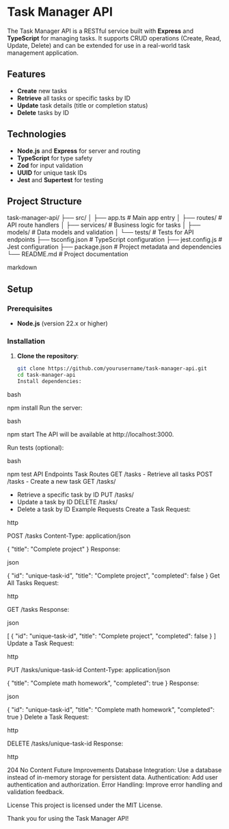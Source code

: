 # Task Manager API

The Task Manager API is a RESTful service built with **Express** and **TypeScript** for managing tasks. It supports CRUD operations (Create, Read, Update, Delete) and can be extended for use in a real-world task management application.

## Features

- **Create** new tasks
- **Retrieve** all tasks or specific tasks by ID
- **Update** task details (title or completion status)
- **Delete** tasks by ID

## Technologies

- **Node.js** and **Express** for server and routing
- **TypeScript** for type safety
- **Zod** for input validation
- **UUID** for unique task IDs
- **Jest** and **Supertest** for testing

## Project Structure

task-manager-api/
├── src/ │
├── app.ts # Main app entry
│
├── routes/ # API route handlers
│
├── services/ # Business logic for tasks
│
├── models/ # Data models and validation
│ └── tests/ # Tests for API endpoints
├── tsconfig.json # TypeScript configuration
├── jest.config.js # Jest configuration
├── package.json # Project metadata and dependencies
└── README.md # Project documentation

markdown

## Setup

### Prerequisites

- **Node.js** (version 22.x or higher)

### Installation

1. **Clone the repository**:
   ```bash
   git clone https://github.com/yourusername/task-manager-api.git
   cd task-manager-api
   Install dependencies:
   ```

bash

npm install
Run the server:

bash

npm start
The API will be available at http://localhost:3000.

Run tests (optional):

bash

npm test
API Endpoints
Task Routes
GET /tasks - Retrieve all tasks
POST /tasks - Create a new task
GET /tasks/

- Retrieve a specific task by ID
  PUT /tasks/
- Update a task by ID
  DELETE /tasks/
- Delete a task by ID
  Example Requests
  Create a Task
  Request:

http

POST /tasks
Content-Type: application/json

{
"title": "Complete project"
}
Response:

json

{
"id": "unique-task-id",
"title": "Complete project",
"completed": false
}
Get All Tasks
Request:

http

GET /tasks
Response:

json

[
{
"id": "unique-task-id",
"title": "Complete project",
"completed": false
}
]
Update a Task
Request:

http

PUT /tasks/unique-task-id
Content-Type: application/json

{
"title": "Complete math homework",
"completed": true
}
Response:

json

{
"id": "unique-task-id",
"title": "Complete math homework",
"completed": true
}
Delete a Task
Request:

http

DELETE /tasks/unique-task-id
Response:

http

204 No Content
Future Improvements
Database Integration: Use a database instead of in-memory storage for persistent data.
Authentication: Add user authentication and authorization.
Error Handling: Improve error handling and validation feedback.

License
This project is licensed under the MIT License.

Thank you for using the Task Manager API!
